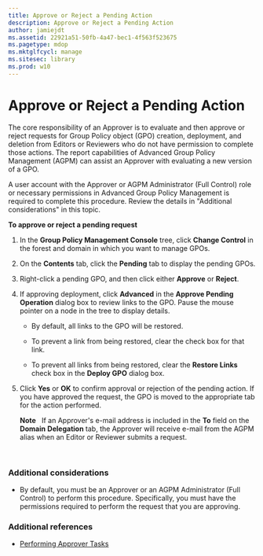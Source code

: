 ```yaml
---
title: Approve or Reject a Pending Action
description: Approve or Reject a Pending Action
author: jamiejdt
ms.assetid: 22921a51-50fb-4a47-bec1-4f563f523675
ms.pagetype: mdop
ms.mktglfcycl: manage
ms.sitesec: library
ms.prod: w10
---
```



# Approve or Reject a Pending Action


The core responsibility of an Approver is to evaluate and then approve or reject requests for Group Policy object (GPO) creation, deployment, and deletion from Editors or Reviewers who do not have permission to complete those actions. The report capabilities of Advanced Group Policy Management (AGPM) can assist an Approver with evaluating a new version of a GPO.

A user account with the Approver or AGPM Administrator (Full Control) role or necessary permissions in Advanced Group Policy Management is required to complete this procedure. Review the details in "Additional considerations" in this topic.

**To approve or reject a pending request**

1.  In the **Group Policy Management Console** tree, click **Change Control** in the forest and domain in which you want to manage GPOs.

2.  On the **Contents** tab, click the **Pending** tab to display the pending GPOs.

3.  Right-click a pending GPO, and then click either **Approve** or **Reject**.

4.  If approving deployment, click **Advanced** in the **Approve Pending Operation** dialog box to review links to the GPO. Pause the mouse pointer on a node in the tree to display details.

    -   By default, all links to the GPO will be restored.

    -   To prevent a link from being restored, clear the check box for that link.

    -   To prevent all links from being restored, clear the **Restore Links** check box in the **Deploy GPO** dialog box.

5.  Click **Yes** or **OK** to confirm approval or rejection of the pending action. If you have approved the request, the GPO is moved to the appropriate tab for the action performed.

    **Note**  
    If an Approver's e-mail address is included in the **To** field on the **Domain** **Delegation** tab, the Approver will receive e-mail from the AGPM alias when an Editor or Reviewer submits a request.

     

### Additional considerations

-   By default, you must be an Approver or an AGPM Administrator (Full Control) to perform this procedure. Specifically, you must have the permissions required to perform the request that you are approving.

### Additional references

-   [Performing Approver Tasks](performing-approver-tasks.md)

 

 






